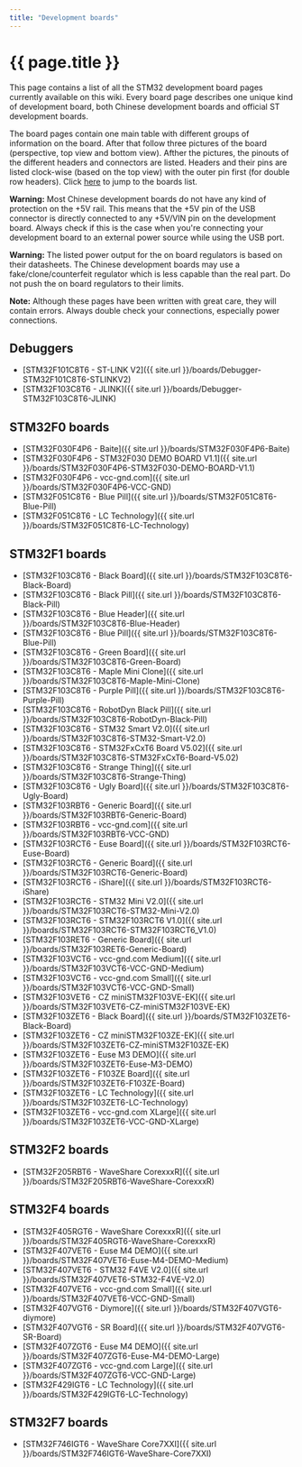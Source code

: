 ```yaml
---
title: "Development boards"
---
```


# {{ page.title }}

This page contains a list of all the STM32 development board pages currently available on this wiki. Every board page describes one unique kind of development board, both Chinese development boards and official ST development boards.

The board pages contain one main table with different groups of information on the board. After that follow three pictures of the board (perspective, top view and bottom view). Afther the pictures, the pinouts of the different headers and connectors are listed. Headers and their pins are listed clock-wise (based on the top view) with the outer pin first (for double row headers). Click [here](#debuggers) to jump to the boards list.

**Warning:** Most Chinese development boards do not have any kind of protection on the +5V rail. This means that the +5V pin of the USB connector is directly connected to any +5V/VIN pin on the development board. Always check if this is the case when you're connecting your development board to an external power source while using the USB port.

**Warning:** The listed power output for the on board regulators is based on their datasheets. The Chinese development boards may use a fake/clone/counterfeit regulator which is less capable than the real part. Do not push the on board regulators to their limits.

**Note:** Although these pages have been written with great care, they will contain errors. Always double check your connections, especially power connections.

## Debuggers

 * [STM32F101C8T6 - ST-LINK V2]({{ site.url }}/boards/Debugger-STM32F101C8T6-STLINKV2)
 * [STM32F103C8T6 - JLINK]({{ site.url }}/boards/Debugger-STM32F103C8T6-JLINK)

## STM32F0 boards

 * [STM32F030F4P6 - Baite]({{ site.url }}/boards/STM32F030F4P6-Baite)
 * [STM32F030F4P6 - STM32F030 DEMO BOARD V1.1]({{ site.url }}/boards/STM32F030F4P6-STM32F030-DEMO-BOARD-V1.1)
 * [STM32F030F4P6 - vcc-gnd.com]({{ site.url }}/boards/STM32F030F4P6-VCC-GND)
 * [STM32F051C8T6 - Blue Pill]({{ site.url }}/boards/STM32F051C8T6-Blue-Pill)
 * [STM32F051C8T6 - LC Technology]({{ site.url }}/boards/STM32F051C8T6-LC-Technology)

## STM32F1 boards

 * [STM32F103C8T6 - Black Board]({{ site.url }}/boards/STM32F103C8T6-Black-Board)
 * [STM32F103C8T6 - Black Pill]({{ site.url }}/boards/STM32F103C8T6-Black-Pill)
 * [STM32F103C8T6 - Blue Header]({{ site.url }}/boards/STM32F103C8T6-Blue-Header)
 * [STM32F103C8T6 - Blue Pill]({{ site.url }}/boards/STM32F103C8T6-Blue-Pill)
 * [STM32F103C8T6 - Green Board]({{ site.url }}/boards/STM32F103C8T6-Green-Board)
 * [STM32F103C8T6 - Maple Mini Clone]({{ site.url }}/boards/STM32F103C8T6-Maple-Mini-Clone)
 * [STM32F103C8T6 - Purple Pill]({{ site.url }}/boards/STM32F103C8T6-Purple-Pill)
 * [STM32F103C8T6 - RobotDyn Black Pill]({{ site.url }}/boards/STM32F103C8T6-RobotDyn-Black-Pill)
 * [STM32F103C8T6 - STM32 Smart V2.0]({{ site.url }}/boards/STM32F103C8T6-STM32-Smart-V2.0)
 * [STM32F103C8T6 - STM32FxCxT6 Board V5.02]({{ site.url }}/boards/STM32F103C8T6-STM32FxCxT6-Board-V5.02)
 * [STM32F103C8T6 - Strange Thing]({{ site.url }}/boards/STM32F103C8T6-Strange-Thing)
 * [STM32F103C8T6 - Ugly Board]({{ site.url }}/boards/STM32F103C8T6-Ugly-Board)
 * [STM32F103RBT6 - Generic Board]({{ site.url }}/boards/STM32F103RBT6-Generic-Board)
 * [STM32F103RBT6 - vcc-gnd.com]({{ site.url }}/boards/STM32F103RBT6-VCC-GND)
 * [STM32F103RCT6 - Euse Board]({{ site.url }}/boards/STM32F103RCT6-Euse-Board)
 * [STM32F103RCT6 - Generic Board]({{ site.url }}/boards/STM32F103RCT6-Generic-Board)
 * [STM32F103RCT6 - iShare]({{ site.url }}/boards/STM32F103RCT6-iShare)
 * [STM32F103RCT6 - STM32 Mini V2.0]({{ site.url }}/boards/STM32F103RCT6-STM32-Mini-V2.0)
 * [STM32F103RCT6 - STM32F103RCT6 V1.0]({{ site.url }}/boards/STM32F103RCT6-STM32F103RCT6_V1.0)
 * [STM32F103RET6 - Generic Board]({{ site.url }}/boards/STM32F103RET6-Generic-Board)
 * [STM32F103VCT6 - vcc-gnd.com Medium]({{ site.url }}/boards/STM32F103VCT6-VCC-GND-Medium)
 * [STM32F103VCT6 - vcc-gnd.com Small]({{ site.url }}/boards/STM32F103VCT6-VCC-GND-Small)
 * [STM32F103VET6 - CZ miniSTM32F103VE-EK]({{ site.url }}/boards/STM32F103VET6-CZ-miniSTM32F103VE-EK)
 * [STM32F103ZET6 - Black Board]({{ site.url }}/boards/STM32F103ZET6-Black-Board)
 * [STM32F103ZET6 - CZ miniSTM32F103ZE-EK]({{ site.url }}/boards/STM32F103ZET6-CZ-miniSTM32F103ZE-EK)
 * [STM32F103ZET6 - Euse M3 DEMO]({{ site.url }}/boards/STM32F103ZET6-Euse-M3-DEMO)
 * [STM32F103ZET6 - F103ZE Board]({{ site.url }}/boards/STM32F103ZET6-F103ZE-Board)
 * [STM32F103ZET6 - LC Technology]({{ site.url }}/boards/STM32F103ZET6-LC-Technology)
 * [STM32F103ZET6 - vcc-gnd.com XLarge]({{ site.url }}/boards/STM32F103ZET6-VCC-GND-XLarge)

## STM32F2 boards

 * [STM32F205RBT6 - WaveShare CorexxxR]({{ site.url }}/boards/STM32F205RBT6-WaveShare-CorexxxR)

## STM32F4 boards

 * [STM32F405RGT6 - WaveShare CorexxxR]({{ site.url }}/boards/STM32F405RGT6-WaveShare-CorexxxR)
 * [STM32F407VET6 - Euse M4 DEMO]({{ site.url }}/boards/STM32F407VET6-Euse-M4-DEMO-Medium)
 * [STM32F407VET6 - STM32 F4VE V2.0]({{ site.url }}/boards/STM32F407VET6-STM32-F4VE-V2.0)
 * [STM32F407VET6 - vcc-gnd.com Small]({{ site.url }}/boards/STM32F407VET6-VCC-GND-Small)
 * [STM32F407VGT6 - Diymore]({{ site.url }}/boards/STM32F407VGT6-diymore)
 * [STM32F407VGT6 - SR Board]({{ site.url }}/boards/STM32F407VGT6-SR-Board)
 * [STM32F407ZGT6 - Euse M4 DEMO]({{ site.url }}/boards/STM32F407ZGT6-Euse-M4-DEMO-Large)
 * [STM32F407ZGT6 - vcc-gnd.com Large]({{ site.url }}/boards/STM32F407ZGT6-VCC-GND-Large)
 * [STM32F429IGT6 - LC Technology]({{ site.url }}/boards/STM32F429IGT6-LC-Technology)

## STM32F7 boards

 * [STM32F746IGT6 - WaveShare Core7XXI]({{ site.url }}/boards/STM32F746IGT6-WaveShare-Core7XXI)
